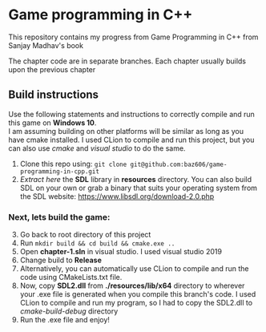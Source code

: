 # Game programming in C++
This repository contains my progress from Game Programming in C++ from Sanjay Madhav's book

The chapter code are in separate branches. Each chapter usually builds upon the previous chapter

## Build instructions
Use the following statements and instructions to correctly compile and run this game on **Windows 10**.</br> I am
assuming building on other platforms will be similar as long as you have cmake installed. I used CLion to compile and 
run this project, but you can also use _cmake_ and _visual studio_ to do the same.</br>

1) Clone this repo using: `git clone git@github.com:baz606/game-programming-in-cpp.git`
2) _Extract here_ the **SDL** library in **resources** directory. You can also build SDL on your own or grab a binary
   that suits your operating system from the SDL website: https://www.libsdl.org/download-2.0.php

### Next, lets build the game:
3) Go back to root directory of this project
4) Run `mkdir build && cd build && cmake.exe ..`
5) Open **chapter-1.sln** in visual studio. I used visual studio 2019
6) Change build to **Release**
7) Alternatively, you can automatically use CLion to compile and run the code using CMakeLists.txt file.
8) Now, copy **SDL2.dll** from **./resources/lib/x64** directory to wherever your .exe file is generated when you 
   compile this branch's code. I used CLion to compile and run my program, so I had to copy the SDL2.dll to
   _cmake-build-debug_ directory
9) Run the .exe file and enjoy!
